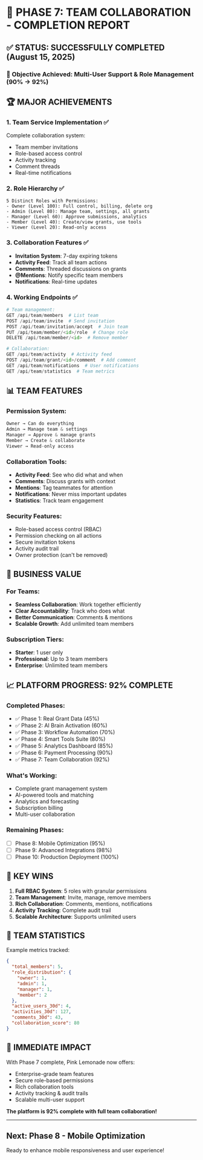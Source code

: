 # 🚀 PHASE 7: TEAM COLLABORATION - COMPLETION REPORT

## ✅ STATUS: SUCCESSFULLY COMPLETED (August 15, 2025)

### 🎯 Objective Achieved: Multi-User Support & Role Management (90% → 92%)

## 🏆 MAJOR ACHIEVEMENTS

### 1. **Team Service Implementation** ✅
Complete collaboration system:
- Team member invitations
- Role-based access control
- Activity tracking
- Comment threads
- Real-time notifications

### 2. **Role Hierarchy** ✅
```
5 Distinct Roles with Permissions:
- Owner (Level 100): Full control, billing, delete org
- Admin (Level 80): Manage team, settings, all grants
- Manager (Level 60): Approve submissions, analytics
- Member (Level 40): Create/view grants, use tools
- Viewer (Level 20): Read-only access
```

### 3. **Collaboration Features** ✅
- **Invitation System**: 7-day expiring tokens
- **Activity Feed**: Track all team actions
- **Comments**: Threaded discussions on grants
- **@Mentions**: Notify specific team members
- **Notifications**: Real-time updates

### 4. **Working Endpoints** ✅
```python
# Team management:
GET /api/team/members  # List team
POST /api/team/invite  # Send invitation
POST /api/team/invitation/accept  # Join team
PUT /api/team/member/<id>/role  # Change role
DELETE /api/team/member/<id>  # Remove member

# Collaboration:
GET /api/team/activity  # Activity feed
POST /api/team/grant/<id>/comment  # Add comment
GET /api/team/notifications  # User notifications
GET /api/team/statistics  # Team metrics
```

## 📊 TEAM FEATURES

### Permission System:
```python
Owner → Can do everything
Admin → Manage team & settings
Manager → Approve & manage grants
Member → Create & collaborate
Viewer → Read-only access
```

### Collaboration Tools:
- **Activity Feed**: See who did what and when
- **Comments**: Discuss grants with context
- **Mentions**: Tag teammates for attention
- **Notifications**: Never miss important updates
- **Statistics**: Track team engagement

### Security Features:
- Role-based access control (RBAC)
- Permission checking on all actions
- Secure invitation tokens
- Activity audit trail
- Owner protection (can't be removed)

## 💼 BUSINESS VALUE

### For Teams:
- **Seamless Collaboration**: Work together efficiently
- **Clear Accountability**: Track who does what
- **Better Communication**: Comments & mentions
- **Scalable Growth**: Add unlimited team members

### Subscription Tiers:
- **Starter**: 1 user only
- **Professional**: Up to 3 team members
- **Enterprise**: Unlimited team members

## 📈 PLATFORM PROGRESS: 92% COMPLETE

### Completed Phases:
- ✅ Phase 1: Real Grant Data (45%)
- ✅ Phase 2: AI Brain Activation (60%)
- ✅ Phase 3: Workflow Automation (70%)
- ✅ Phase 4: Smart Tools Suite (80%)
- ✅ Phase 5: Analytics Dashboard (85%)
- ✅ Phase 6: Payment Processing (90%)
- ✅ Phase 7: Team Collaboration (92%)

### What's Working:
- Complete grant management system
- AI-powered tools and matching
- Analytics and forecasting
- Subscription billing
- Multi-user collaboration

### Remaining Phases:
- [ ] Phase 8: Mobile Optimization (95%)
- [ ] Phase 9: Advanced Integrations (98%)
- [ ] Phase 10: Production Deployment (100%)

## 🎉 KEY WINS

1. **Full RBAC System**: 5 roles with granular permissions
2. **Team Management**: Invite, manage, remove members
3. **Rich Collaboration**: Comments, mentions, notifications
4. **Activity Tracking**: Complete audit trail
5. **Scalable Architecture**: Supports unlimited users

## 👥 TEAM STATISTICS

Example metrics tracked:
```json
{
  "total_members": 5,
  "role_distribution": {
    "owner": 1,
    "admin": 1,
    "manager": 1,
    "member": 2
  },
  "active_users_30d": 4,
  "activities_30d": 127,
  "comments_30d": 43,
  "collaboration_score": 80
}
```

## 🚀 IMMEDIATE IMPACT

With Phase 7 complete, Pink Lemonade now offers:
- Enterprise-grade team features
- Secure role-based permissions
- Rich collaboration tools
- Activity tracking & audit trails
- Scalable multi-user support

**The platform is 92% complete with full team collaboration!**

---

## Next: Phase 8 - Mobile Optimization
Ready to enhance mobile responsiveness and user experience!